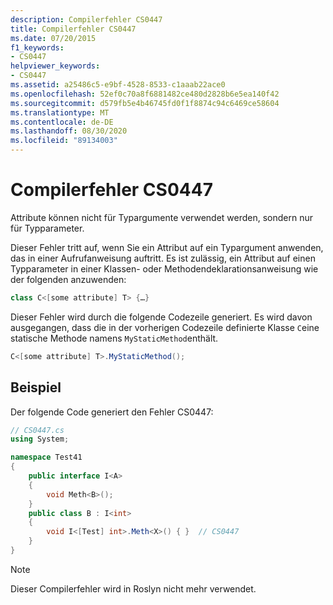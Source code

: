 ```yaml
---
description: Compilerfehler CS0447
title: Compilerfehler CS0447
ms.date: 07/20/2015
f1_keywords:
- CS0447
helpviewer_keywords:
- CS0447
ms.assetid: a25486c5-e9bf-4528-8533-c1aaab22ace0
ms.openlocfilehash: 52ef0c70a8f6881482ce480d2828b6e5ea140f42
ms.sourcegitcommit: d579fb5e4b46745fd0f1f8874c94c6469ce58604
ms.translationtype: MT
ms.contentlocale: de-DE
ms.lasthandoff: 08/30/2020
ms.locfileid: "89134003"
---
```

# <a name="compiler-error-cs0447"></a>Compilerfehler CS0447

Attribute können nicht für Typargumente verwendet werden, sondern nur für Typparameter.

Dieser Fehler tritt auf, wenn Sie ein Attribut auf ein Typargument anwenden, das in einer Aufrufanweisung auftritt. Es ist zulässig, ein Attribut auf einen Typparameter in einer Klassen- oder Methodendeklarationsanweisung wie der folgenden anzuwenden:

```csharp
class C<[some attribute] T> {…}
```

Dieser Fehler wird durch die folgende Codezeile generiert. Es wird davon ausgegangen, dass die in der vorherigen Codezeile definierte Klasse `C`eine statische Methode namens `MyStaticMethod`enthält.

```csharp
C<[some attribute] T>.MyStaticMethod();
```

## <a name="example"></a>Beispiel

Der folgende Code generiert den Fehler CS0447:

```csharp
// CS0447.cs
using System;

namespace Test41
{
    public interface I<A>
    {
        void Meth<B>();
    }
    public class B : I<int>
    {
        void I<[Test] int>.Meth<X>() { }  // CS0447
    }
}
```

> [!NOTE]
> Dieser Compilerfehler wird in Roslyn nicht mehr verwendet.
